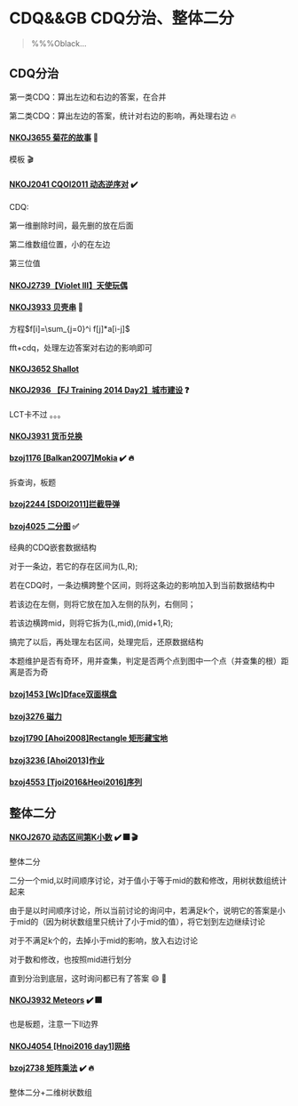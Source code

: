 # CDQ&&GB CDQ分治、整体二分

>%%%Oblack...

## CDQ分治

第一类CDQ：算出左边和右边的答案，在合并

第二类CDQ：算出左边的答案，统计对右边的影响，再处理右边 :fire:

#### [NKOJ3655 菊花的故事](http://42.247.7.121/zh/Problem/Details?id=3655) :kiss:

模板 :clapper:

#### [NKOJ2041 CQOI2011 动态逆序对](http://42.247.7.121/zh/Problem/Details?id=2041) :heavy_check_mark:

CDQ:

第一维删除时间，最先删的放在后面

第二维数组位置，小的在左边

第三位值

#### [NKOJ2739【Violet III】天使玩偶](http://42.247.7.121/zh/Problem/Details?id=2739)

#### [NKOJ3933 贝壳串](http://42.247.7.121/zh/Problem/Details?id=3933) :kiss:

方程$f[i]=\sum_{j=0}^i f[j]*a[i-j]$

fft+cdq，处理左边答案对右边的影响即可

#### [NKOJ3652 Shallot](http://42.247.7.121/zh/Problem/Details?id=3652)

#### [NKOJ2936 【FJ Training 2014 Day2】城市建设](http://42.247.7.121/zh/Problem/Details?id=2936) :question:

LCT卡不过 。。。 ​

#### [NKOJ3931 货币兑换](http://42.247.7.121/zh/Problem/Details?id=3931)

#### [bzoj1176 [Balkan2007]Mokia](http://www.lydsy.com/JudgeOnline/problem.php?id=1176) :heavy_check_mark: :fire:

拆查询，板题

#### [bzoj2244 [SDOI2011]拦截导弹](http://www.lydsy.com/JudgeOnline/problem.php?id=2244)

#### [bzoj4025 二分图](http://www.lydsy.com/JudgeOnline/problem.php?id=4025) :white_check_mark:

经典的CDQ嵌套数据结构

对于一条边，若它的存在区间为(L,R);

若在CDQ时，一条边横跨整个区间，则将这条边的影响加入到当前数据结构中

若该边在左侧，则将它放在加入左侧的队列，右侧同；

若该边横跨mid，则将它拆为(L,mid),(mid+1,R);

搞完了以后，再处理左右区间，处理完后，还原数据结构

本题维护是否有奇环，用并查集，判定是否两个点到图中一个点（并查集的根）距离是否为奇

#### [bzoj1453 [Wc]Dface双面棋盘](http://www.lydsy.com/JudgeOnline/problem.php?id=1453)

#### [bzoj3276 磁力](http://www.lydsy.com/JudgeOnline/problem.php?id=3276)

#### [bzoj1790 [Ahoi2008]Rectangle 矩形藏宝地](http://www.lydsy.com/JudgeOnline/problem.php?id=1790)

#### [bzoj3236 [Ahoi2013]作业](http://www.lydsy.com/JudgeOnline/problem.php?id=3236)

#### [bzoj4553 [Tjoi2016&Heoi2016]序列](http://www.lydsy.com/JudgeOnline/problem.php?id=4553)



## 整体二分

#### [NKOJ2670 动态区间第K小数](http://42.247.7.121/zh/Problem/Details?id=2670) :heavy_check_mark: :fireworks: :clapper: 

整体二分

二分一个mid,以时间顺序讨论，对于值小于等于mid的数和修改，用树状数组统计起来

由于是以时间顺序讨论，所以当前讨论的询问中，若满足k个，说明它的答案是小于mid的（因为树状数组里只统计了小于mid的值），将它划到左边继续讨论

对于不满足k个的，去掉小于mid的影响，放入右边讨论

对于数和修改，也按照mid进行划分

直到分治到底层，这时询问都已有了答案 :smile: :dog:

#### [NKOJ3932 Meteors](http://42.247.7.121/zh/Problem/Details?id=3932) :heavy_check_mark: :fireworks:

也是板题，注意一下ll边界

#### [NKOJ4054 [Hnoi2016 day1]网络](http://42.247.7.121/zh/Problem/Details/4054)

#### [bzoj2738 矩阵乘法](http://www.lydsy.com/JudgeOnline/problem.php?id=2738) :heavy_check_mark: :fire:

整体二分+二维树状数组
